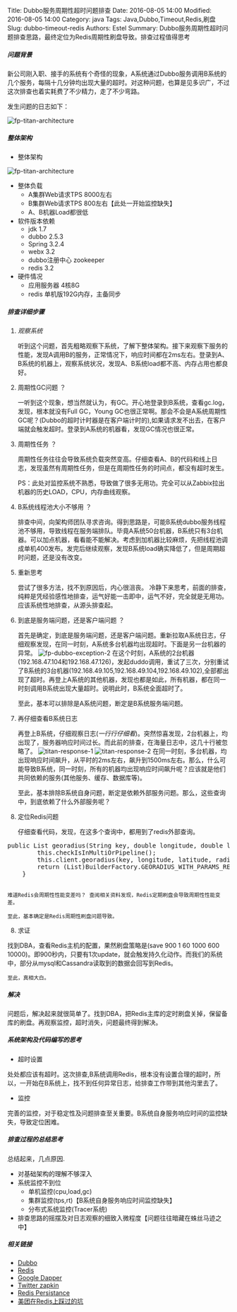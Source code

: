 Title: Dubbo服务周期性超时问题排查
Date: 2016-08-05 14:00
Modified: 2016-08-05 14:00
Category: java
Tags: Java,Dubbo,Timeout,Redis,刷盘 
Slug: dubbo-timeout-redis
Authors: Estel
Summary: Dubbo服务周期性超时问题排查思路，最终定位为Redis周期性刷盘导致。排查过程值得思考

##### 问题背景
新公司刚入职、接手的系统有个奇怪的现象，A系统通过Dubbo服务调用B系统的几个服务，每隔十几分钟均出现大量的超时。对这种问题，也算是见多识广，不过这次排查也着实耗费了不少精力，走了不少弯路。

发生问题的日志如下：

![fp-titan-architecture](http://img.libereco.cn/fp-dubbo-exception-1.png "A系统异常1")
##### 整体架构
- 整体架构

![fp-titan-architecture](http://img.libereco.cn/fp-titan-architecture.png "系统整体架构")

- 整体负载
	- A集群Web请求TPS 8000左右
	- B集群Web请求TPS 800左右【此处一开始监控缺失】 
	- A、B机器Load都很低	
- 软件版本依赖
	- jdk 1.7
	- dubbo 2.5.3
	- Spring 3.2.4
	- webx 3.2
	- dubbo注册中心 zookeeper
	- redis 3.2 	
- 硬件情况
	- 应用服务器 4核8G
	- redis 单机版192G内存，主备同步 

##### 排查详细步骤
1. *观察系统*

	听到这个问题，首先粗略观察下系统，了解下整体架构。接下来观察下服务的性能，发现A调用B的服务，正常情况下，响应时间都在2ms左右。登录到A、B系统的机器上，观察系统状况，发现A、B系统load都不高、内存占用也都良好。
2. 周期性GC问题 ？

	一听到这个现象，想当然就认为，有GC。开心地登录到B系统，查看gc.log，发现，根本就没有Full GC，Young GC也很正常啊。那会不会是A系统周期性GC呢？(Dubbo的超时计时器是在客户端计时的),如果请求发不出去，在客户端就会触发超时。登录到A系统的机器看，发现GC情况也很正常。
	
3. 周期性任务 ？

	周期性任务往往会导致系统负载突然变高。仔细查看A、B的代码和线上日志，发现虽然有周期性任务，但是在周期性任务的时间点，都没有超时发生。
	
	PS：此处对监控系统不熟悉，导致做了很多无用功。完全可以从Zabbix拉出机器的历史LOAD，CPU，内存曲线观察。
	
4. B系统线程池大小不够用 ？
	
	排查中间，向架构师团队寻求咨询。得到思路是，可能B系统dubbo服务线程池不够用，导致线程在服务端排队。毕竟A系统50台机器，B系统只有3台机器。可以加点机器，看看能不能解决。考虑到加机器比较麻烦，先把线程池调成单机400发布。发完后继续观察，发现B系统load确实降低了，但是周期超时问题，还是没有改变。
		
5. 重新思考

	尝试了很多方法，找不到原因后，内心很沮丧。 冷静下来思考，前面的排查，纯粹是凭经验感性地排查，运气好能一击即中，运气不好，完全就是无用功。应该系统性地排查，从源头排查起。

6. 到底是服务端问题，还是客户端问题 ？
	
	首先是确定，到底是服务端问题，还是客户端问题。重新拉取A系统日志，仔细观察发现，在同一时刻，A系统多台机器均出现超时。下面是另一台机器的异常。
	![fp-dubbo-exception-2](http://img.libereco.cn/fp-dubbo-exception-2.png "A系统异常2")
	在这个时刻，A系统的2台机器(192.168.47.104和192.168.47.126)，发起duddo调用，重试了三次，分别重试了B系统的3台机器(192.168.49.105,192.168.49.104,192.168.49.102),全部都出现了超时。再登上A系统的其他机器，发现也都是如此，所有机器，都在同一时刻调用B系统出现大量超时。说明此时，B系统全面超时了。
	
	至此，基本可以排除是A系统问题，断定是B系统服务端问题。

6. 再仔细查看B系统日志
	
	再登上B系统，仔细观察日志(*一行行仔细看*)。突然惊喜发现，2台机器上，均出现了，服务器响应时间过长。而此前的排查，在海量日志中，这几十行被忽略了。
	![titan-response-1](http://img.libereco.cn/titan-response-1.png "B响应时间异常1")
	![titan-response-2](http://img.libereco.cn/titan-response-2.png "B响应时间异常2")
	在同一时刻，多台机器，均出现响应时间飙升，从平时的2ms左右，飙升到1500ms左右。那么，什么可能导致B系统，同一时刻，所有的机器均出现响应时间飙升呢？应该就是他们共同依赖的服务(其他服务、缓存、数据库等)。
	
	至此，基本排除B系统自身问题，断定是依赖外部服务问题。那么，这些查询中，到底依赖了什么外部服务呢？
7. 定位Redis问题
	
	仔细查看代码，发现，在这多个查询中，都用到了redis外部查询。
<pre>
public List<GeoRadiusResponse> georadius(String key, double longitude, double latitude, double radius, GeoUnit unit, GeoRadiusParam param) {
        this.checkIsInMultiOrPipeline();
        this.client.georadius(key, longitude, latitude, radius, unit, param);
        return (List)BuilderFactory.GEORADIUS_WITH_PARAMS_RESULT.build(this.client.getObjectMultiBulkReply());
    }
 </pre>  
 
	难道Redis会周期性性能变差吗？ 查阅相关资料发现，Redis定期刷盘会导致周期性性能变差。
	
	至此，基本确定是Redis周期性刷盘问题导致。
8. 求证
 
 找到DBA，查看Redis主机的配置，果然刷盘策略是(save 900 1 60 1000 600 10000)。即900秒内，只要有1次update，就会触发持久化动作。而我们的系统中，部分从mysql和Cassandra读取到的数据会回写到Redis。
 	
	至此，真相大白。

##### 解决
问题后，解决起来就很简单了。找到DBA，把Redis主库的定时刷盘关掉，保留备库的刷盘。再观察监控，超时消失，问题最终得到解决。

##### 系统架构及代码编写的思考
- 超时设置

处处都应该有超时。这次排查,B系统调用Redis，根本没有设置合理的超时，所以，一开始在B系统上，找不到任何异常日志，给排查工作带到其他沟里去了。

- 监控

完善的监控，对于稳定性及问题排查至关重要。B系统自身服务响应时间的监控缺失，导致定位困难。

##### 排查过程的总结思考
总结起来，几点原因.

- 对基础架构的理解不够深入
- 系统监控不到位
	- 单机监控(cpu,load,gc)
	- 集群监控(tps,rt)【B系统自身服务响应时间监控缺失】
	- 分布式系统监控(Tracer系统)
- 排查思路的摇摆及对日志观察的细致入微程度【问题往往暗藏在蛛丝马迹之中】

##### 相关链接
- [Dubbo](https://github.com/alibaba/dubbo)
- [Redis](http://redis.io)
- [Google Dapper](http://research.google.com/pubs/pub36356.html)
- [Twitter zapkin](https://github.com/openzipkin/zipkin)
- [Redis Persistance](http://redis.io/topics/persistence)
- [美团在Redis上踩过的坑](https://www.google.co.jp/webhp?sourceid=chrome-instant&ion=1&espv=2&ie=UTF-8#q=%E7%BE%8E%E5%9B%A2+redis+%E5%9D%91)
